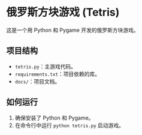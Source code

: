 # 俄罗斯方块游戏 (Tetris)

这是一个用 Python 和 Pygame 开发的俄罗斯方块游戏。

## 项目结构
- `tetris.py`：主游戏代码。
- `requirements.txt`：项目依赖的库。
- `docs/`：项目文档。

## 如何运行
1. 确保安装了 Python 和 Pygame。
2. 在命令行中运行 `python tetris.py` 启动游戏。